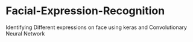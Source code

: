 # Facial-Expression-Recognition
Identifying Different expressions on face using keras and Convolutionary Neural Network
